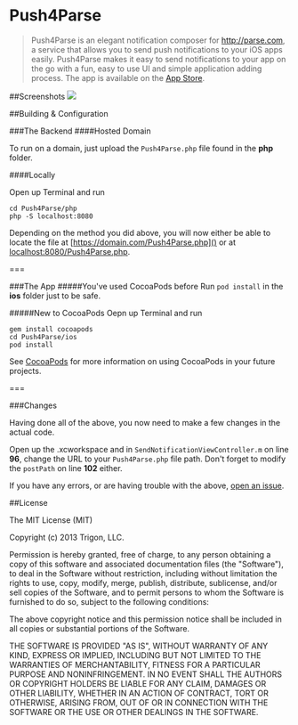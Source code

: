 Push4Parse
==========
> Push4Parse is an elegant notification composer for http://parse.com, a service that allows you to send push notifications to your iOS apps easily.  Push4Parse makes it easy to send notifications to your app on the go with a fun, easy to use UI and simple application adding process.  The app is available on the [App Store](https://appsto.re/i6FG3gt).  

##Screenshots
<img src='http://i.imgur.com/OlbIqM5.png' />

##Building & Configuration

###The Backend
####Hosted Domain

To run on a domain, just upload the `Push4Parse.php` file found in the **php** folder.

####Locally

Open up Terminal and run

```
cd Push4Parse/php
php -S localhost:8080
```

Depending on the method you did above, you will now either be able to locate the file at [https://domain.com/Push4Parse.php]() or at [localhost:8080/Push4Parse.php]().

===

###The App
#####You've used CocoaPods before
Run `pod install` in the **ios** folder just to be safe.


#####New to CocoaPods
Oepn up Terminal and run 

```
gem install cocoapods
cd Push4Parse/ios
pod install
```
See [CocoaPods](http://cocoapods.org) for more information on using CocoaPods in your future projects.

===

###Changes

Having done all of the above, you now need to make a few changes in the actual code.  

Open up the .xcworkspace and in `SendNotificationViewController.m` on line **96**, change the URL to your `Push4Parse.php` file path.  Don't forget to modify the `postPath` on line **102** either.

If you have any errors, or are having trouble with the above, [open an issue](https://github.com/trigon/Push4Parse/issues).

##License

The MIT License (MIT)

Copyright (c) 2013 Trigon, LLC.

Permission is hereby granted, free of charge, to any person obtaining a copy of
this software and associated documentation files (the "Software"), to deal in
the Software without restriction, including without limitation the rights to
use, copy, modify, merge, publish, distribute, sublicense, and/or sell copies of
the Software, and to permit persons to whom the Software is furnished to do so,
subject to the following conditions:

The above copyright notice and this permission notice shall be included in all
copies or substantial portions of the Software.

THE SOFTWARE IS PROVIDED "AS IS", WITHOUT WARRANTY OF ANY KIND, EXPRESS OR
IMPLIED, INCLUDING BUT NOT LIMITED TO THE WARRANTIES OF MERCHANTABILITY, FITNESS
FOR A PARTICULAR PURPOSE AND NONINFRINGEMENT. IN NO EVENT SHALL THE AUTHORS OR
COPYRIGHT HOLDERS BE LIABLE FOR ANY CLAIM, DAMAGES OR OTHER LIABILITY, WHETHER
IN AN ACTION OF CONTRACT, TORT OR OTHERWISE, ARISING FROM, OUT OF OR IN
CONNECTION WITH THE SOFTWARE OR THE USE OR OTHER DEALINGS IN THE SOFTWARE.

